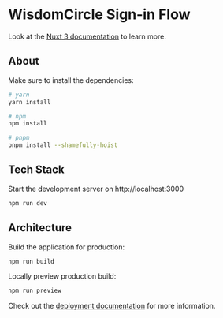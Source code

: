 # WisdomCircle Sign-in Flow

Look at the [Nuxt 3 documentation](https://nuxt.com/docs/getting-started/introduction) to learn more.

## About

Make sure to install the dependencies:

```bash
# yarn
yarn install

# npm
npm install

# pnpm
pnpm install --shamefully-hoist
```

## Tech Stack

Start the development server on http://localhost:3000

```bash
npm run dev
```

## Architecture

Build the application for production:

```bash
npm run build
```

Locally preview production build:

```bash
npm run preview
```

Check out the [deployment documentation](https://nuxt.com/docs/getting-started/deployment) for more information.

